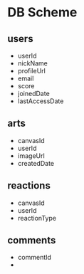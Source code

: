# DB Scheme

## users

- userId
- nickName
- profileUrl
- email
- score
- joinedDate
- lastAccessDate

## arts

- canvasId
- userId
- imageUrl
- createdDate

## reactions

- canvasId
- userId
- reactionType

## comments

- commentId
-
